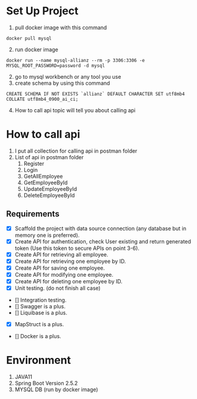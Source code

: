 # Set Up Project
1. pull docker image with this command
```
docker pull mysql
```
2. run docker image
```
docker run --name mysql-allianz --rm -p 3306:3306 -e MYSQL_ROOT_PASSWORD=password -d mysql 
```
2. go to mysql workbench or any tool you use
3. create schema by using this command
```
CREATE SCHEMA IF NOT EXISTS `allianz` DEFAULT CHARACTER SET utf8mb4 COLLATE utf8mb4_0900_ai_ci;
```
4. How to call api topic will tell you about calling api

# How to call api 
 1. I put all collection for calling api in postman folder
 2. List of api in postman folder
    1. Register
    2. Login
    3. GetAllEmployee
    4. GetEmployeeById
    5. UpdateEmployeeById
    6. DeleteEmployeeById

## Requirements
- [x] Scaffold the project with data source connection (any database but in memory one is preferred). 
- [x] Create API for authentication, check User existing and return generated token (Use this token to secure APIs on point 3-6).
- [x] Create API for retrieving all employee.
- [x] Create API for retrieving one employee by ID.
- [x] Create API for saving one employee.
- [x] Create API for modifying one employee.
- [x] Create API for deleting one employee by ID.
- [X] Unit testing. (do not finish all case)
- [] Integration testing.
- [] Swagger is a plus.
- [] Liquibase is a plus.
- [x] MapStruct is a plus.
- [] Docker is a plus.


# Environment
1. JAVA11
2. Spring Boot Version 2.5.2
3. MYSQL DB (run by docker image)

    
